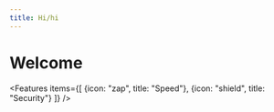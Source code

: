 ```yaml
---
title: Hi/hi
---
```

# Welcome

<Hero title="Fast" subtitle="Built with Astro" />

<Features items={[
  {icon: "zap", title: "Speed"},
  {icon: "shield", title: "Security"}
]} />
